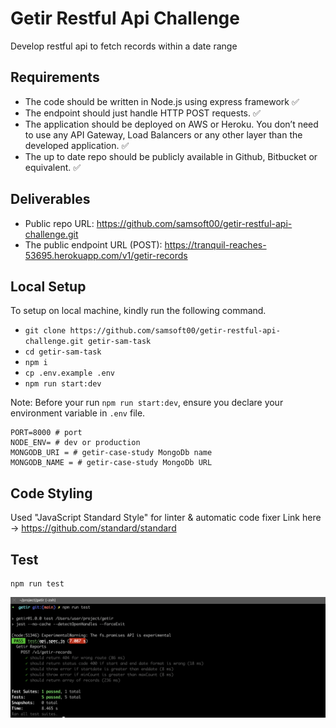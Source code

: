 # Getir Restful Api Challenge
Develop restful api to fetch records within a date range

## Requirements
* The code should be written in Node.js using express framework ✅
* The endpoint should just handle HTTP POST requests. ✅
* The application should be deployed on AWS or Heroku. You don’t need to use any API Gateway, Load Balancers or any other layer than the developed application. ✅
* The up to date repo should be publicly available in Github, Bitbucket or equivalent. ✅

## Deliverables
* Public repo URL: https://github.com/samsoft00/getir-restful-api-challenge.git
* The public endpoint URL (POST): https://tranquil-reaches-53695.herokuapp.com/v1/getir-records

## Local Setup
To setup on local machine, kindly run the following command.

- `git clone https://github.com/samsoft00/getir-restful-api-challenge.git getir-sam-task`
- `cd getir-sam-task`
- `npm i`
- `cp .env.example .env`
- `npm run start:dev`

Note: Before your run `npm run start:dev`, ensure you declare your environment variable in `.env` file.

```
PORT=8000 # port
NODE_ENV= # dev or production
MONGODB_URI = # getir-case-study MongoDb name
MONGODB_NAME = # getir-case-study MongoDb URL
```
## Code Styling
Used "JavaScript Standard Style" for linter & automatic code fixer
Link here -> https://github.com/standard/standard

## Test
```
npm run test
```
![Getir test](https://github.com/samsoft00/getir-restful-api-challenge/blob/main/img/Screenshot2021-01-18.png)